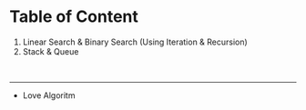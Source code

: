 # Table of Content
<ol>
  <li>Linear Search & Binary Search (Using Iteration & Recursion)</li>
  <li>Stack & Queue </li>
</ol>

<br/><hr/>
- Love Algoritm
